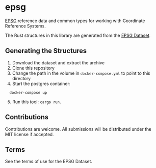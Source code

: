 # epsg

[EPSG](https://epsg.org/) reference data and common types for working with Coordinate Reference Systems.

The Rust structures in this library are generated from the [EPSG Dataset](https://iogp.georepository.com/terms-of-use.html).

## Generating the Structures

1. Download the dataset and extract the archive
2. Clone this repository
3. Change the path in the volume in `docker-compose.yml` to point to this directory
4. Start the postgres container:
```
  docker-compose up
```
5. Run this tool: `cargo run`.

## Contributions

Contributions are welcome. All submissions will be distributed under the MIT license if accepted.

## Terms

See the terms of use for the EPSG Dataset.
